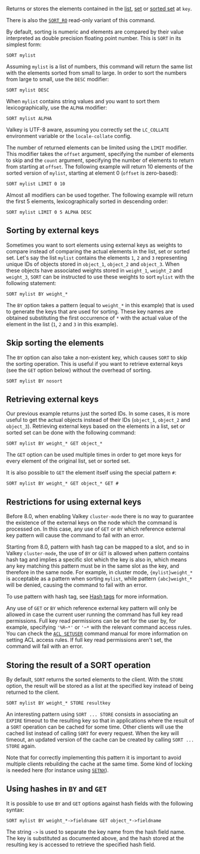 Returns or stores the elements contained in the [list][tdtl], [set][tdts] or
[sorted set][tdtss] at `key`.

There is also the [`SORT_RO`](sort_ro.md) read-only variant of this command.

By default, sorting is numeric and elements are compared by their value
interpreted as double precision floating point number.
This is `SORT` in its simplest form:

[tdtl]: ../topics/data-types.md#lists
[tdts]: ../topics/data-types.md#set
[tdtss]: ../topics/data-types.md#sorted-sets

```
SORT mylist
```

Assuming `mylist` is a list of numbers, this command will return the same list
with the elements sorted from small to large.
In order to sort the numbers from large to small, use the `DESC` modifier:

```
SORT mylist DESC
```

When `mylist` contains string values and you want to sort them
lexicographically, use the `ALPHA` modifier:

```
SORT mylist ALPHA
```

Valkey is UTF-8 aware, assuming you correctly set the `LC_COLLATE` environment
variable or the `locale-collate` config.

The number of returned elements can be limited using the `LIMIT` modifier.
This modifier takes the `offset` argument, specifying the number of elements to
skip and the `count` argument, specifying the number of elements to return from
starting at `offset`.
The following example will return 10 elements of the sorted version of `mylist`,
starting at element 0 (`offset` is zero-based):

```
SORT mylist LIMIT 0 10
```

Almost all modifiers can be used together.
The following example will return the first 5 elements, lexicographically sorted
in descending order:

```
SORT mylist LIMIT 0 5 ALPHA DESC
```

## Sorting by external keys

Sometimes you want to sort elements using external keys as weights to compare
instead of comparing the actual elements in the list, set or sorted set.
Let's say the list `mylist` contains the elements `1`, `2` and `3` representing
unique IDs of objects stored in `object_1`, `object_2` and `object_3`.
When these objects have associated weights stored in `weight_1`, `weight_2` and
`weight_3`, `SORT` can be instructed to use these weights to sort `mylist` with
the following statement:

```
SORT mylist BY weight_*
```

The `BY` option takes a pattern (equal to `weight_*` in this example) that is
used to generate the keys that are used for sorting.
These key names are obtained substituting the first occurrence of `*` with the
actual value of the element in the list (`1`, `2` and `3` in this example).

## Skip sorting the elements

The `BY` option can also take a non-existent key, which causes `SORT` to skip
the sorting operation.
This is useful if you want to retrieve external keys (see the `GET` option
below) without the overhead of sorting.

```
SORT mylist BY nosort
```

## Retrieving external keys

Our previous example returns just the sorted IDs.
In some cases, it is more useful to get the actual objects instead of their IDs
(`object_1`, `object_2` and `object_3`).
Retrieving external keys based on the elements in a list, set or sorted set can
be done with the following command:

```
SORT mylist BY weight_* GET object_*
```

The `GET` option can be used multiple times in order to get more keys for every
element of the original list, set or sorted set.

It is also possible to `GET` the element itself using the special pattern `#`:

```
SORT mylist BY weight_* GET object_* GET #
```

## Restrictions for using external keys

Before 8.0, when enabling Valkey `cluster-mode` there is no way to guarantee the existence of the external keys on the node which the command is processed on. In this case, any use of `GET` or `BY` which reference external key pattern will cause the command to fail with an error.

Starting from 8.0, pattern with hash tag can be mapped to a slot, and so in Valkey `cluster-mode`, the use of `BY` or `GET` is allowed when pattern contains hash tag and implies a specific slot which the key is also in, which means any key matching this pattern must be in the same slot as the key, and therefore in the same node. For example, in cluster mode, `{mylist}weight_*` is acceptable as a pattern when sorting `mylist`, while pattern `{abc}weight_*` will be denied, causing the command to fail with an error.

To use pattern with hash tag, see [Hash tags](../topics/cluster-spec.md#hash-tags) for more information.

Any use of `GET` or `BY` which reference external key pattern will only be allowed in case the current user running the command has full key read permissions.
Full key read permissions can be set for the user by, for example, specifying `'%R~*'` or `'~*` with the relevant command access rules.
You can check the [`ACL SETUSER`](acl_setuser.md) command manual for more information on setting ACL access rules.
If full key read permissions aren't set, the command will fail with an error.

## Storing the result of a SORT operation

By default, `SORT` returns the sorted elements to the client.
With the `STORE` option, the result will be stored as a list at the specified
key instead of being returned to the client.

```
SORT mylist BY weight_* STORE resultkey
```

An interesting pattern using `SORT ... STORE` consists in associating an
`EXPIRE` timeout to the resulting key so that in applications where the result
of a `SORT` operation can be cached for some time.
Other clients will use the cached list instead of calling `SORT` for every
request.
When the key will timeout, an updated version of the cache can be created by
calling `SORT ... STORE` again.

Note that for correctly implementing this pattern it is important to avoid
multiple clients rebuilding the cache at the same time.
Some kind of locking is needed here (for instance using [`SETNX`](setnx.md)).

## Using hashes in `BY` and `GET`

It is possible to use `BY` and `GET` options against hash fields with the
following syntax:

```
SORT mylist BY weight_*->fieldname GET object_*->fieldname
```

The string `->` is used to separate the key name from the hash field name.
The key is substituted as documented above, and the hash stored at the resulting
key is accessed to retrieve the specified hash field.
